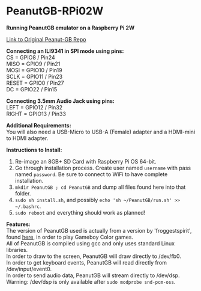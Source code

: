 # PeanutGB-RPi02W
<b>Running PeanutGB emulator on a Raspberry Pi 2W</b><br>

<a href="https://github.com/deltabeard/Peanut-GB">Link to Original Peanut-GB Repo</a><br>

<b>Connecting an ILI9341 in SPI mode using pins:</b><br>
CS = GPIO8 / Pin24<br>
MISO = GPIO9 / Pin21<br>
MOSI = GPIO10 / Pin19<br>
SCLK = GPIO11 / Pin23<br>
RESET = GPIO0 / Pin27<br>
DC = GPIO22 / Pin15<br>

<b>Connecting 3.5mm Audio Jack using pins:</b><br>
LEFT = GPIO12 / Pin32<br>
RIGHT = GPIO13 / Pin33<br>

<b>Additional Requirements:</b><br>
You will also need a USB-Micro to USB-A (Female) adapter and a HDMI-mini to HDMI adapter.<br>

<b>Instructions to Install:</b><br>
1) Re-image an 8GB+ SD Card with Raspberry Pi OS 64-bit.<br>
2) Go through installation process. Create user named ``` username ``` with pass named ``` password ```. Be sure to connect to WiFi to have complete installation.<br>
3) ``` mkdir PeanutGB ; cd PeanutGB ``` and dump all files found here into that folder.<br>
4) ``` sudo sh install.sh ```, and possibly ``` echo 'sh ~/PeanutGB/run.sh' >> ~/.bashrc ```.<br>
5) ``` sudo reboot ``` and everything should work as planned!<br>

<b>Features:</b><br>
The version of PeanutGB used is actually from a version by 'froggestspirit', found <a href="https://github.com/froggestspirit/Peanut-GB">here</a>, in order to play Gameboy Color games.<br>
All of PeanutGB is compiled using gcc and only uses standard Linux libraries.<br>
In order to draw to the screen, PeanutGB will draw directly to /dev/fb0.<br>
In order to get keyboard events, PeanutGB will read directly from /dev/input/event0.<br>
In order to send audio data, PeanutGB will stream directly to /dev/dsp.<br>
Warning: /dev/dsp is only available after ``` sudo modprobe snd-pcm-oss ```.<br>



